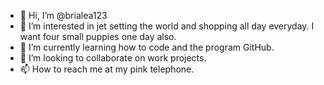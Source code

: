 - 👋 Hi, I’m @brialea123
- 👀 I’m interested in jet setting the world and shopping all day everyday. I want four small puppies one day also.
- 🌱 I’m currently learning how to code and the program GitHub. 
- 💞️ I’m looking to collaborate on work projects.
- 📫 How to reach me at my pink telephone. 

<!---
brialea123/brialea123 is a ✨ special ✨ repository because its `README.md` (this file) appears on your GitHub profile.
You can click the Preview link to take a look at your changes.
--->
